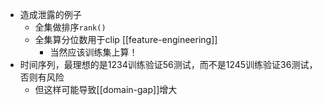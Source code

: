 - 造成泄露的例子
  - 全集做排序`rank()`
  - 全集算分位数用于clip [[feature-engineering]]
    - 当然应该训练集上算！
- 时间序列，最理想的是1234训练验证56测试，而不是1245训练验证36测试，否则有风险
  - 但这样可能导致[[domain-gap]]增大